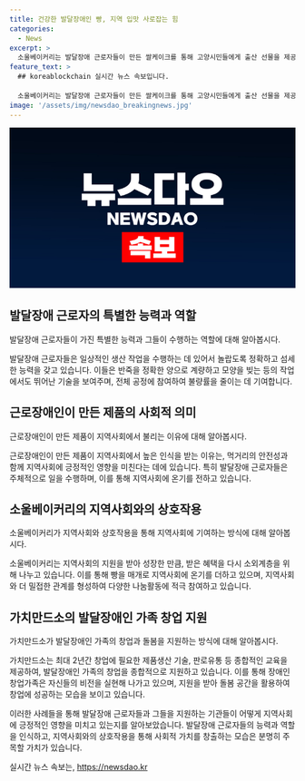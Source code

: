```yaml
---
title: 건강한 발달장애인 빵, 지역 입맛 사로잡는 힘
categories:
  - News
excerpt: >
  소울베이커리는 발달장애 근로자들이 만든 쌀케이크를 통해 고양시민들에게 출산 선물을 제공하고 있는 근로사업장이다. 근로장애인은 느리다는 선입견을 깨고, 공정에 참여하며 일을 진행한다. 더불어 장기근속자들이 많아 안정적인 일자리를 제공하고 있으며, 근로자들은 능력에 맞는 공정에 배치되고 특화된 교육을 받아 불량률을 줄이는 데 중점을 두고 있다. 소울베이커리는 빵을 통해 발달장애인들의 자립과 사회적 적응을 도우며, 지역사회에도 나눔활동을 펼치고 있다.
feature_text: >
  ## koreablockchain 실시간 뉴스 속보입니다.

  소울베이커리는 발달장애 근로자들이 만든 쌀케이크를 통해 고양시민들에게 출산 선물을 제공하고 있는 근로사업장이다. 근로장애인은 느리다는 선입견을 깨고, 공정에 참여하며 일을 진행한다. 더불어 장기근속자들이 많아 안정적인 일자리를 제공하고 있으며, 근로자들은 능력에 맞는 공정에 배치되고 특화된 교육을 받아 불량률을 줄이는 데 중점을 두고 있다. 소울베이커리는 빵을 통해 발달장애인들의 자립과 사회적 적응을 도우며, 지역사회에도 나눔활동을 펼치고 있다.
image: '/assets/img/newsdao_breakingnews.jpg'
---
```


<p><img src="/assets/img/newsdao_breakingnews.jpg" alt="koreablockchain 속보" /></p>

<h2 data-ke-size="size26">발달장애 근로자의 특별한 능력과 역할</h2>

<p data-ke-size="size16">발달장애 근로자들이 가진 특별한 능력과 그들이 수행하는 역할에 대해 알아봅시다.</p>

<p>발달장애 근로자들은 일상적인 생산 작업을 수행하는 데 있어서 놀랍도록 정확하고 섬세한 능력을 갖고 있습니다. 이들은 반죽을 정확한 양으로 계량하고 모양을 빚는 등의 작업에서도 뛰어난 기술을 보여주며, 전체 공정에 참여하여 불량률을 줄이는 데 기여합니다.</p>

<h2 data-ke-size="size26">근로장애인이 만든 제품의 사회적 의미</h2>

<p data-ke-size="size16">근로장애인이 만든 제품이 지역사회에서 불리는 이유에 대해 알아봅시다.</p>

<p>근로장애인이 만든 제품이 지역사회에서 높은 인식을 받는 이유는, 먹거리의 안전성과 함께 지역사회에 긍정적인 영향을 미친다는 데에 있습니다. 특히 발달장애 근로자들은 주체적으로 일을 수행하며, 이를 통해 지역사회에 온기를 전하고 있습니다.</p>

<h2 data-ke-size="size26">소울베이커리의 지역사회와의 상호작용</h2>

<p data-ke-size="size16">소울베이커리가 지역사회와 상호작용을 통해 지역사회에 기여하는 방식에 대해 알아봅시다.</p>

<p>소울베이커리는 지역사회의 지원을 받아 성장한 만큼, 받은 혜택을 다시 소외계층을 위해 나누고 있습니다. 이를 통해 빵을 매개로 지역사회에 온기를 더하고 있으며, 지역사회와 더 밀접한 관계를 형성하여 다양한 나눔활동에 적극 참여하고 있습니다.</p>

<h2 data-ke-size="size26">가치만드소의 발달장애인 가족 창업 지원</h2>

<p data-ke-size="size16">가치만드소가 발달장애인 가족의 창업과 돌봄을 지원하는 방식에 대해 알아봅시다.</p>

<p>가치만드소는 최대 2년간 창업에 필요한 제품생산 기술, 판로유통 등 종합적인 교육을 제공하여, 발달장애인 가족의 창업을 종합적으로 지원하고 있습니다. 이를 통해 장애인 창업가족은 자신들의 비전을 실현해 나가고 있으며, 지원을 받아 돌봄 공간을 활용하여 창업에 성공하는 모습을 보이고 있습니다.</p>

<p>이러한 사례들을 통해 발달장애 근로자들과 그들을 지원하는 기관들이 어떻게 지역사회에 긍정적인 영향을 미치고 있는지를 알아보았습니다. 발달장애 근로자들의 능력과 역할을 인식하고, 지역사회와의 상호작용을 통해 사회적 가치를 창출하는 모습은 분명히 주목할 가치가 있습니다.</p>
실시간 뉴스 속보는, <a href="https://newsdao.kr" rel="dofollow">https://newsdao.kr</a>


